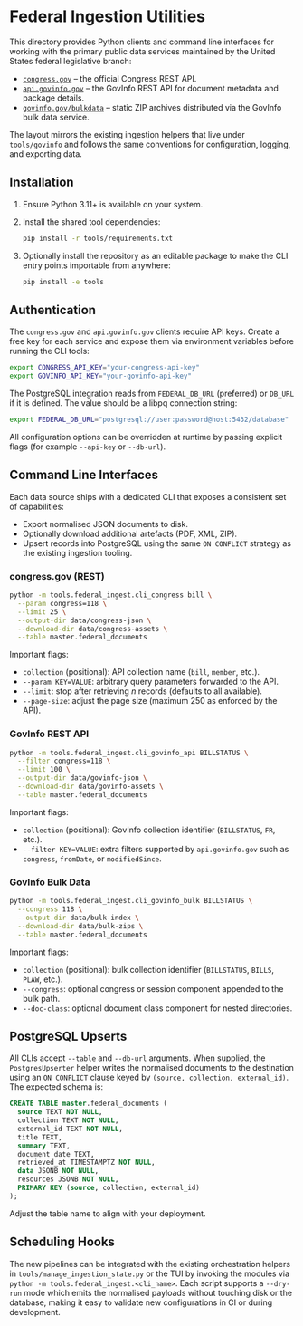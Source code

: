 # Federal Ingestion Utilities

This directory provides Python clients and command line interfaces for working
with the primary public data services maintained by the United States federal
legislative branch:

* [`congress.gov`](https://api.congress.gov) – the official Congress REST API.
* [`api.govinfo.gov`](https://api.govinfo.gov) – the GovInfo REST API for
  document metadata and package details.
* [`govinfo.gov/bulkdata`](https://www.govinfo.gov/bulkdata) – static ZIP
  archives distributed via the GovInfo bulk data service.

The layout mirrors the existing ingestion helpers that live under
`tools/govinfo` and follows the same conventions for configuration, logging,
and exporting data.

## Installation

1. Ensure Python 3.11+ is available on your system.
2. Install the shared tool dependencies:

   ```bash
   pip install -r tools/requirements.txt
   ```

3. Optionally install the repository as an editable package to make the CLI
   entry points importable from anywhere:

   ```bash
   pip install -e tools
   ```

## Authentication

The `congress.gov` and `api.govinfo.gov` clients require API keys. Create a
free key for each service and expose them via environment variables before
running the CLI tools:

```bash
export CONGRESS_API_KEY="your-congress-api-key"
export GOVINFO_API_KEY="your-govinfo-api-key"
```

The PostgreSQL integration reads from `FEDERAL_DB_URL` (preferred) or `DB_URL`
if it is defined. The value should be a libpq connection string:

```bash
export FEDERAL_DB_URL="postgresql://user:password@host:5432/database"
```

All configuration options can be overridden at runtime by passing explicit
flags (for example `--api-key` or `--db-url`).

## Command Line Interfaces

Each data source ships with a dedicated CLI that exposes a consistent set of
capabilities:

* Export normalised JSON documents to disk.
* Optionally download additional artefacts (PDF, XML, ZIP).
* Upsert records into PostgreSQL using the same `ON CONFLICT` strategy as the
  existing ingestion tooling.

### congress.gov (REST)

```bash
python -m tools.federal_ingest.cli_congress bill \
  --param congress=118 \
  --limit 25 \
  --output-dir data/congress-json \
  --download-dir data/congress-assets \
  --table master.federal_documents
```

Important flags:

* `collection` (positional): API collection name (`bill`, `member`, etc.).
* `--param KEY=VALUE`: arbitrary query parameters forwarded to the API.
* `--limit`: stop after retrieving *n* records (defaults to all available).
* `--page-size`: adjust the page size (maximum 250 as enforced by the API).

### GovInfo REST API

```bash
python -m tools.federal_ingest.cli_govinfo_api BILLSTATUS \
  --filter congress=118 \
  --limit 100 \
  --output-dir data/govinfo-json \
  --download-dir data/govinfo-assets \
  --table master.federal_documents
```

Important flags:

* `collection` (positional): GovInfo collection identifier (`BILLSTATUS`,
  `FR`, etc.).
* `--filter KEY=VALUE`: extra filters supported by `api.govinfo.gov` such as
  `congress`, `fromDate`, or `modifiedSince`.

### GovInfo Bulk Data

```bash
python -m tools.federal_ingest.cli_govinfo_bulk BILLSTATUS \
  --congress 118 \
  --output-dir data/bulk-index \
  --download-dir data/bulk-zips \
  --table master.federal_documents
```

Important flags:

* `collection` (positional): bulk collection identifier (`BILLSTATUS`, `BILLS`,
  `PLAW`, etc.).
* `--congress`: optional congress or session component appended to the bulk
  path.
* `--doc-class`: optional document class component for nested directories.

## PostgreSQL Upserts

All CLIs accept `--table` and `--db-url` arguments. When supplied, the
`PostgresUpserter` helper writes the normalised documents to the destination
using an `ON CONFLICT` clause keyed by `(source, collection, external_id)`. The
expected schema is:

```sql
CREATE TABLE master.federal_documents (
  source TEXT NOT NULL,
  collection TEXT NOT NULL,
  external_id TEXT NOT NULL,
  title TEXT,
  summary TEXT,
  document_date TEXT,
  retrieved_at TIMESTAMPTZ NOT NULL,
  data JSONB NOT NULL,
  resources JSONB NOT NULL,
  PRIMARY KEY (source, collection, external_id)
);
```

Adjust the table name to align with your deployment.

## Scheduling Hooks

The new pipelines can be integrated with the existing orchestration helpers in
`tools/manage_ingestion_state.py` or the TUI by invoking the modules via
`python -m tools.federal_ingest.<cli_name>`. Each script supports a `--dry-run`
mode which emits the normalised payloads without touching disk or the
database, making it easy to validate new configurations in CI or during
development.

